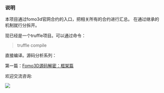 ### 说明
本项目通过fomo3d官网合约的入口，把相关所有的合约进行汇总。
在通过继承的机制就行分拆开。

现已经是一个truffle项目。可以通过命令：

> truffle compile

直接编译。源码分析系列：

第一篇：[Fomo3D源码解密：框架篇](https://mp.weixin.qq.com/s/kT94y3kHZKa-JXXWWGqD_A)


欢迎交流咨询:

![](https://github.com/reedhong/fomo3d_clone/blob/master/src/images/wechat.jpeg)
